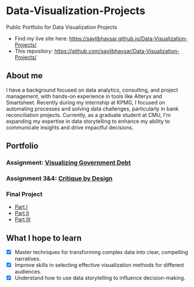 # Data-Visualization-Projects
Public Portfolio for Data Visualization Projects

* Find my live site here: https://saylibhavsar.github.io/Data-Visualization-Projects/
* This repository: https://github.com/saylibhavsar/Data-Visualization-Projects/

## **About me**
I have a background focused on data analytics, consulting, and project management, with hands-on experience in tools like Alteryx and Smartsheet. Recently during my internship at KPMG, I focused on automating processes and solving data challenges, particularly in bank reconciliation projects. Currently, as a graduate student at CMU, I'm expanding my expertise in data storytelling to enhance my ability to communicate insights and drive impactful decisions.

## **Portfolio**

### Assignment: [Visualizing Government Debt](visualizing-government-debt.md)

### Assignment 3&4: [Critique by Design](critique-by-design.md)

### Final Project

- [Part I](final-project-part-one.md)
- [Part II](final-project-part-two.md)
- [Part III](final-project-part-three.md)


## **What I hope to learn**

- [x] Master techniques for transforming complex data into clear, compelling narratives.
- [x] Improve skills in selecting effective visualization methods for different audiences.
- [x] Understand how to use data storytelling to influence decision-making.
